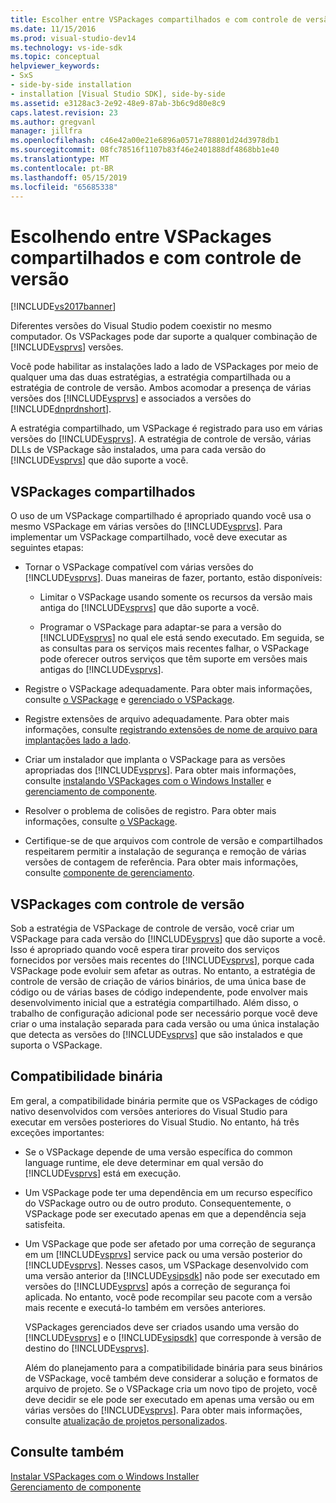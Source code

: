 ```yaml
---
title: Escolher entre VSPackages compartilhados e com controle de versão | Microsoft Docs
ms.date: 11/15/2016
ms.prod: visual-studio-dev14
ms.technology: vs-ide-sdk
ms.topic: conceptual
helpviewer_keywords:
- SxS
- side-by-side installation
- installation [Visual Studio SDK], side-by-side
ms.assetid: e3128ac3-2e92-48e9-87ab-3b6c9d80e8c9
caps.latest.revision: 23
ms.author: gregvanl
manager: jillfra
ms.openlocfilehash: c46e42a00e21e6896a0571e788801d24d3978db1
ms.sourcegitcommit: 08fc78516f1107b83f46e2401888df4868bb1e40
ms.translationtype: MT
ms.contentlocale: pt-BR
ms.lasthandoff: 05/15/2019
ms.locfileid: "65685338"
---
```

# <a name="choosing-between-shared-and-versioned-vspackages"></a>Escolhendo entre VSPackages compartilhados e com controle de versão
[!INCLUDE[vs2017banner](../includes/vs2017banner.md)]

Diferentes versões do Visual Studio podem coexistir no mesmo computador. Os VSPackages pode dar suporte a qualquer combinação de [!INCLUDE[vsprvs](../includes/vsprvs-md.md)] versões.  
  
 Você pode habilitar as instalações lado a lado de VSPackages por meio de qualquer uma das duas estratégias, a estratégia compartilhada ou a estratégia de controle de versão. Ambos acomodar a presença de várias versões dos [!INCLUDE[vsprvs](../includes/vsprvs-md.md)] e associados a versões do [!INCLUDE[dnprdnshort](../includes/dnprdnshort-md.md)].  
  
 A estratégia compartilhado, um VSPackage é registrado para uso em várias versões do [!INCLUDE[vsprvs](../includes/vsprvs-md.md)]. A estratégia de controle de versão, várias DLLs de VSPackage são instalados, uma para cada versão do [!INCLUDE[vsprvs](../includes/vsprvs-md.md)] que dão suporte a você.  
  
## <a name="shared-vspackages"></a>VSPackages compartilhados  
 O uso de um VSPackage compartilhado é apropriado quando você usa o mesmo VSPackage em várias versões do [!INCLUDE[vsprvs](../includes/vsprvs-md.md)]. Para implementar um VSPackage compartilhado, você deve executar as seguintes etapas:  
  
- Tornar o VSPackage compatível com várias versões do [!INCLUDE[vsprvs](../includes/vsprvs-md.md)]. Duas maneiras de fazer, portanto, estão disponíveis:  
  
    - Limitar o VSPackage usando somente os recursos da versão mais antiga do [!INCLUDE[vsprvs](../includes/vsprvs-md.md)] que dão suporte a você.  
  
    - Programar o VSPackage para adaptar-se para a versão do [!INCLUDE[vsprvs](../includes/vsprvs-md.md)] no qual ele está sendo executado. Em seguida, se as consultas para os serviços mais recentes falhar, o VSPackage pode oferecer outros serviços que têm suporte em versões mais antigas do [!INCLUDE[vsprvs](../includes/vsprvs-md.md)].  
  
- Registre o VSPackage adequadamente. Para obter mais informações, consulte [o VSPackage](../extensibility/internals/vspackage-registration.md) e [gerenciado o VSPackage](https://msdn.microsoft.com/f69e0ea3-6a92-4639-8ca9-4c9c210e58a1).  
  
- Registre extensões de arquivo adequadamente. Para obter mais informações, consulte [registrando extensões de nome de arquivo para implantações lado a lado](../extensibility/registering-file-name-extensions-for-side-by-side-deployments.md).  
  
- Criar um instalador que implanta o VSPackage para as versões apropriadas dos [!INCLUDE[vsprvs](../includes/vsprvs-md.md)]. Para obter mais informações, consulte [instalando VSPackages com o Windows Installer](../extensibility/internals/installing-vspackages-with-windows-installer.md) e [gerenciamento de componente](../extensibility/internals/component-management.md).  
  
- Resolver o problema de colisões de registro. Para obter mais informações, consulte [o VSPackage](../extensibility/internals/vspackage-registration.md).  
  
- Certifique-se de que arquivos com controle de versão e compartilhados respeitarem permitir a instalação de segurança e remoção de várias versões de contagem de referência. Para obter mais informações, consulte [componente de gerenciamento](../extensibility/internals/component-management.md).  
  
## <a name="versioned-vspackages"></a>VSPackages com controle de versão  
 Sob a estratégia de VSPackage de controle de versão, você criar um VSPackage para cada versão do [!INCLUDE[vsprvs](../includes/vsprvs-md.md)] que dão suporte a você. Isso é apropriado quando você espera tirar proveito dos serviços fornecidos por versões mais recentes do [!INCLUDE[vsprvs](../includes/vsprvs-md.md)], porque cada VSPackage pode evoluir sem afetar as outras. No entanto, a estratégia de controle de versão de criação de vários binários, de uma única base de código ou de várias bases de código independente, pode envolver mais desenvolvimento inicial que a estratégia compartilhado. Além disso, o trabalho de configuração adicional pode ser necessário porque você deve criar o uma instalação separada para cada versão ou uma única instalação que detecta as versões do [!INCLUDE[vsprvs](../includes/vsprvs-md.md)] que são instalados e que suporta o VSPackage.  
  
## <a name="binary-compatibility"></a>Compatibilidade binária  
 Em geral, a compatibilidade binária permite que os VSPackages de código nativo desenvolvidos com versões anteriores do Visual Studio para executar em versões posteriores do Visual Studio. No entanto, há três exceções importantes:  
  
- Se o VSPackage depende de uma versão específica do common language runtime, ele deve determinar em qual versão do [!INCLUDE[vsprvs](../includes/vsprvs-md.md)] está em execução.  
  
- Um VSPackage pode ter uma dependência em um recurso específico do VSPackage outro ou de outro produto. Consequentemente, o VSPackage pode ser executado apenas em que a dependência seja satisfeita.  
  
- Um VSPackage que pode ser afetado por uma correção de segurança em um [!INCLUDE[vsprvs](../includes/vsprvs-md.md)] service pack ou uma versão posterior do [!INCLUDE[vsprvs](../includes/vsprvs-md.md)]. Nesses casos, um VSPackage desenvolvido com uma versão anterior da [!INCLUDE[vsipsdk](../includes/vsipsdk-md.md)] não pode ser executado em versões do [!INCLUDE[vsprvs](../includes/vsprvs-md.md)] após a correção de segurança foi aplicada. No entanto, você pode recompilar seu pacote com a versão mais recente e executá-lo também em versões anteriores.  
  
  VSPackages gerenciados deve ser criados usando uma versão do [!INCLUDE[vsprvs](../includes/vsprvs-md.md)] e o [!INCLUDE[vsipsdk](../includes/vsipsdk-md.md)] que corresponde à versão de destino do [!INCLUDE[vsprvs](../includes/vsprvs-md.md)].  
  
  Além do planejamento para a compatibilidade binária para seus binários de VSPackage, você também deve considerar a solução e formatos de arquivo de projeto. Se o VSPackage cria um novo tipo de projeto, você deve decidir se ele pode ser executado em apenas uma versão ou em várias versões do [!INCLUDE[vsprvs](../includes/vsprvs-md.md)]. Para obter mais informações, consulte [atualização de projetos personalizados](../misc/upgrading-custom-projects.md).  
  
## <a name="see-also"></a>Consulte também  
 [Instalar VSPackages com o Windows Installer](../extensibility/internals/installing-vspackages-with-windows-installer.md)   
 [Gerenciamento de componente](../extensibility/internals/component-management.md)
